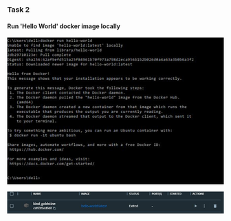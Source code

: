 ### Task 2
#### Run 'Hello World' docker image locally




![](Images/hello_world_1.JPG)





![](Images/hello_world_container.JPG)
